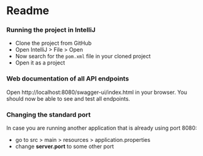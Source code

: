 # Readme

### Running the project in IntelliJ

- Clone the project from GitHub
- Open IntelliJ > File > Open
- Now search for the ``pom.xml`` file in your cloned project
- Open it as a project

### Web documentation of all API endpoints

Open http://localhost:8080/swagger-ui/index.html in your browser. You should now be able to see and test all endpoints.

### Changing the standard port

In case you are running another application that is already using port 8080:
- go to src > main > resources > application.properties
- change **server.port** to some other port


